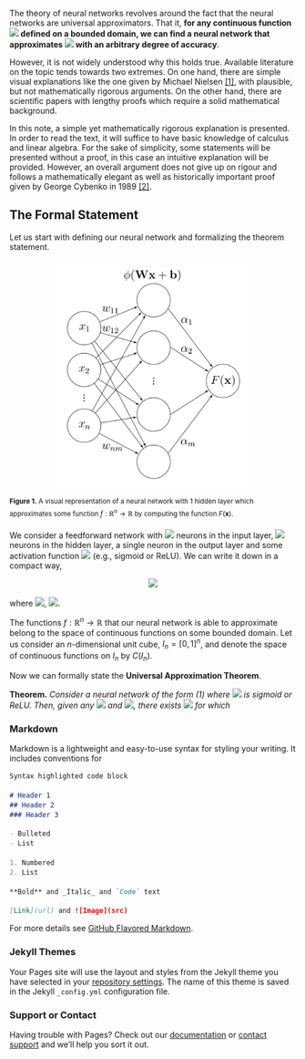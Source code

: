 The theory of neural networks revolves around the fact that the neural networks are universal approximators. That it, **for any continuous function <img src="https://render.githubusercontent.com/render/math?math=\Large f"> defined on a bounded domain, we can find a neural network that approximates <img src="https://render.githubusercontent.com/render/math?math=\Large f"> with an arbitrary degree of accuracy**.

However, it is not widely understood why this holds true. Available literature on the topic tends towards two extremes. On one hand, there are simple visual explanations like the one given by Michael Nielsen [[1]](http://neuralnetworksanddeeplearning.com/chap4.html), with plausible, but not mathematically rigorous arguments. On the other hand, there are scientific papers with lengthy proofs which require a solid mathematical background.

In this note, a simple yet mathematically rigorous explanation is presented. In order to read the text, it will suffice to have basic knowledge of calculus and linear algebra. For the sake of simplicity, some statements will be presented without a proof, in this case an intuitive explanation will be provided. However, an overall argument does not give up on rigour and follows a mathematically elegant as well as historically important proof given by George Cybenko in 1989 [[2]](https://web.eecs.umich.edu/~cscott/smlrg/approx_by_superposition.pdf).

## The Formal Statement
Let us start with defining our neural network and formalizing the theorem statement.

<div align="center">
<img src="https://raw.githubusercontent.com/olgagraf/olgagraf.github.io/main/assets/images/nn.jpg" height="400">
</div>

<sup>**Figure 1.** A visual representation of a neural network with 1 hidden layer which approximates some function $f: \mathbb{R}^n\rightarrow \mathbb{R}$ by computing the function $F(\mathbf{x})$.</sup>

We consider a feedforward network with <img src="https://render.githubusercontent.com/render/math?math=\Large n"> neurons in the input layer, <img src="https://render.githubusercontent.com/render/math?math=\Large m"> neurons in the hidden layer, a single neuron in the output layer and some activation function <img src="https://render.githubusercontent.com/render/math?math=\Large \phi"> (e.g., sigmoid or ReLU). We can write it down in a compact way,

<div align="center">
<img src="https://render.githubusercontent.com/render/math?math=%5CLarge+%5Cdisplaystyle+%5Cbegin%7Bequation%7D%5Clabel%7Bnn%7D%0AF%28%5Cmathbf%7Bx%7D%29%3D%5Csum_%7Bi%3D1%7D%5E%7Bm%7D%5Calpha_i%5Cvarphi%28%5Cmathbf%7Bw%7D_i%5Cmathbf%7Bx%7D%2Bb_i%29%2C%0A%5Cend%7Bequation%7D">
</div>

where <img src="https://render.githubusercontent.com/render/math?math=%5CLarge+%5Cdisplaystyle+%5Cmathbf%7Bw%7D_i%2C+%5Cmathbf%7Bx%7D+%5Cin+%5Cmathbb%7BR%7D%5En">, <img src="https://render.githubusercontent.com/render/math?math=%5CLarge+%5Cdisplaystyle+%5Calpha_i%2C+b_i+%5Cin+%5Cmathbb%7BR%7D">.

The functions $f:\mathbb{R}^n\rightarrow \mathbb{R}$ that our neural network is able to approximate belong to the space of continuous functions on some bounded domain. Let us consider an $n$-dimensional unit cube, $I_n=[0,1]^n$, and denote the space of continuous functions on $I_n$ by $C(I_n)$.

Now we can formally state the **Universal Approximation Theorem**.

**Theorem.** *Consider a neural network of the form (1) where <img src="https://render.githubusercontent.com/render/math?math=\large \varphi"> is sigmoid or ReLU. Then, given any <img src="https://render.githubusercontent.com/render/math?math=\large f\in C(I_n)"> and <img src="https://render.githubusercontent.com/render/math?math=\large \varepsilon>0">, there exists <img src="https://render.githubusercontent.com/render/math?math=\large F(\mathbf{x})"> for which*


<!---
<ul>
  {% for post in site.posts %}
    <li>
      <a href="{{ post.url }}">{{ post.title }}</a>
    </li>
  {% endfor %}
</ul>
-->


### Markdown

Markdown is a lightweight and easy-to-use syntax for styling your writing. It includes conventions for

```markdown
Syntax highlighted code block

# Header 1
## Header 2
### Header 3

- Bulleted
- List

1. Numbered
2. List

**Bold** and _Italic_ and `Code` text

[Link](url) and ![Image](src)
```

For more details see [GitHub Flavored Markdown](https://guides.github.com/features/mastering-markdown/).

### Jekyll Themes

Your Pages site will use the layout and styles from the Jekyll theme you have selected in your [repository settings](https://github.com/olgagraf/olgagraf.github.io/settings). The name of this theme is saved in the Jekyll `_config.yml` configuration file.

### Support or Contact

Having trouble with Pages? Check out our [documentation](https://docs.github.com/categories/github-pages-basics/) or [contact support](https://github.com/contact) and we’ll help you sort it out.
